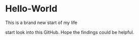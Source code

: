 # Hello-World
This is a brand new start of my life

start look into this GitHub. Hope the findings could be helpful.
